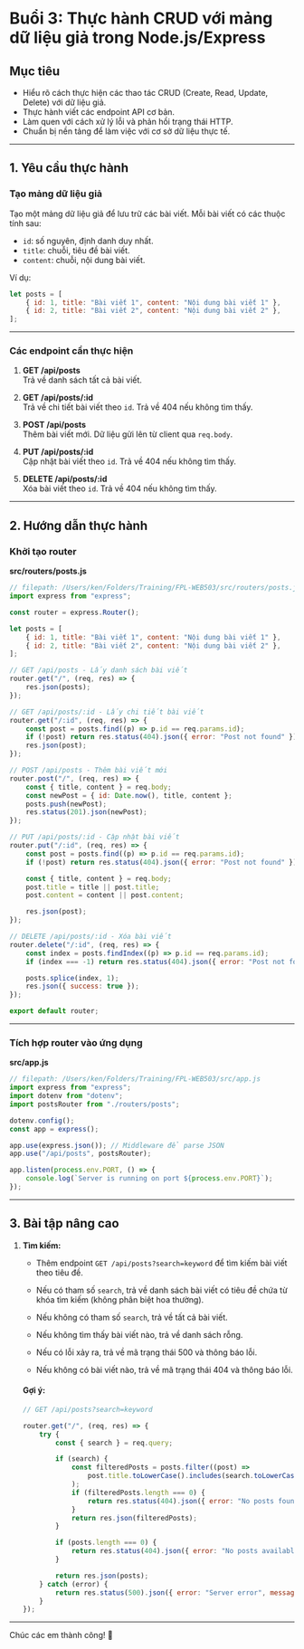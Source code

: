 # Buổi 3: Thực hành CRUD với mảng dữ liệu giả trong Node.js/Express

## Mục tiêu

-   Hiểu rõ cách thực hiện các thao tác CRUD (Create, Read, Update, Delete) với dữ liệu giả.
-   Thực hành viết các endpoint API cơ bản.
-   Làm quen với cách xử lý lỗi và phản hồi trạng thái HTTP.
-   Chuẩn bị nền tảng để làm việc với cơ sở dữ liệu thực tế.

---

## 1. Yêu cầu thực hành

### Tạo mảng dữ liệu giả

Tạo một mảng dữ liệu giả để lưu trữ các bài viết. Mỗi bài viết có các thuộc tính sau:

-   `id`: số nguyên, định danh duy nhất.
-   `title`: chuỗi, tiêu đề bài viết.
-   `content`: chuỗi, nội dung bài viết.

Ví dụ:

```js
let posts = [
    { id: 1, title: "Bài viết 1", content: "Nội dung bài viết 1" },
    { id: 2, title: "Bài viết 2", content: "Nội dung bài viết 2" },
];
```

---

### Các endpoint cần thực hiện

1. **GET /api/posts**  
   Trả về danh sách tất cả bài viết.

2. **GET /api/posts/:id**  
   Trả về chi tiết bài viết theo `id`. Trả về 404 nếu không tìm thấy.

3. **POST /api/posts**  
   Thêm bài viết mới. Dữ liệu gửi lên từ client qua `req.body`.

4. **PUT /api/posts/:id**  
   Cập nhật bài viết theo `id`. Trả về 404 nếu không tìm thấy.

5. **DELETE /api/posts/:id**  
   Xóa bài viết theo `id`. Trả về 404 nếu không tìm thấy.

---

## 2. Hướng dẫn thực hành

### Khởi tạo router

**src/routers/posts.js**

```javascript
// filepath: /Users/ken/Folders/Training/FPL-WEB503/src/routers/posts.js
import express from "express";

const router = express.Router();

let posts = [
    { id: 1, title: "Bài viết 1", content: "Nội dung bài viết 1" },
    { id: 2, title: "Bài viết 2", content: "Nội dung bài viết 2" },
];

// GET /api/posts - Lấy danh sách bài viết
router.get("/", (req, res) => {
    res.json(posts);
});

// GET /api/posts/:id - Lấy chi tiết bài viết
router.get("/:id", (req, res) => {
    const post = posts.find((p) => p.id == req.params.id);
    if (!post) return res.status(404).json({ error: "Post not found" });
    res.json(post);
});

// POST /api/posts - Thêm bài viết mới
router.post("/", (req, res) => {
    const { title, content } = req.body;
    const newPost = { id: Date.now(), title, content };
    posts.push(newPost);
    res.status(201).json(newPost);
});

// PUT /api/posts/:id - Cập nhật bài viết
router.put("/:id", (req, res) => {
    const post = posts.find((p) => p.id == req.params.id);
    if (!post) return res.status(404).json({ error: "Post not found" });

    const { title, content } = req.body;
    post.title = title || post.title;
    post.content = content || post.content;

    res.json(post);
});

// DELETE /api/posts/:id - Xóa bài viết
router.delete("/:id", (req, res) => {
    const index = posts.findIndex((p) => p.id == req.params.id);
    if (index === -1) return res.status(404).json({ error: "Post not found" });

    posts.splice(index, 1);
    res.json({ success: true });
});

export default router;
```

---

### Tích hợp router vào ứng dụng

**src/app.js**

```javascript
// filepath: /Users/ken/Folders/Training/FPL-WEB503/src/app.js
import express from "express";
import dotenv from "dotenv";
import postsRouter from "./routers/posts";

dotenv.config();
const app = express();

app.use(express.json()); // Middleware để parse JSON
app.use("/api/posts", postsRouter);

app.listen(process.env.PORT, () => {
    console.log(`Server is running on port ${process.env.PORT}`);
});
```

---

## 3. Bài tập nâng cao

1. **Tìm kiếm:**

    - Thêm endpoint `GET /api/posts?search=keyword` để tìm kiếm bài viết theo tiêu đề.

    - Nếu có tham số `search`, trả về danh sách bài viết có tiêu đề chứa từ khóa tìm kiếm (không phân biệt hoa thường).
    - Nếu không có tham số `search`, trả về tất cả bài viết.
    - Nếu không tìm thấy bài viết nào, trả về danh sách rỗng.
    - Nếu có lỗi xảy ra, trả về mã trạng thái 500 và thông báo lỗi.
    - Nếu không có bài viết nào, trả về mã trạng thái 404 và thông báo lỗi.

    #### Gợi ý:

    ```javascript
    // GET /api/posts?search=keyword

    router.get("/", (req, res) => {
        try {
            const { search } = req.query;

            if (search) {
                const filteredPosts = posts.filter((post) =>
                    post.title.toLowerCase().includes(search.toLowerCase())
                );
                if (filteredPosts.length === 0) {
                    return res.status(404).json({ error: "No posts found" });
                }
                return res.json(filteredPosts);
            }

            if (posts.length === 0) {
                return res.status(404).json({ error: "No posts available" });
            }

            return res.json(posts);
        } catch (error) {
            return res.status(500).json({ error: "Server error", message: error.message });
        }
    });
    ```

---

Chúc các em thành công! 🚀
